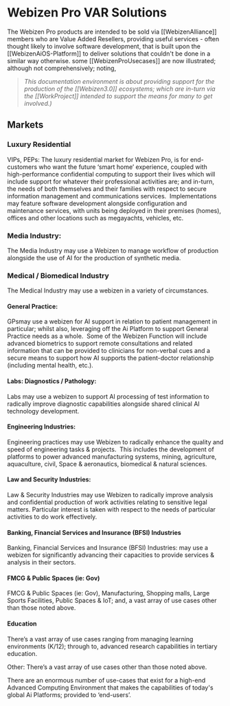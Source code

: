 # Webizen Pro VAR Solutions

The Webizen Pro products are intended to be sold via [[WebizenAlliance]] members who are Value Added Resellers, providing useful services - often thought likely to involve software development, that is built upon the [[WebizenAiOS-Platform]] to deliver solutions that couldn't be done in a similar way otherwise.  some [[WebizenProUsecases]]  are now illustrated; although not comprehensively; noting, 

> *This documentation environment is about providing support for the production of the [[Webizen3.0]] ecosystems; which are in-turn via the [[WorkProject]] intended to support the means for many to get involved.)*

## Markets

### Luxury Residential 

VIPs, PEPs: The luxury residential market for Webizen Pro, is for end-customers who want the future ‘smart home’ experience, coupled with high-performance confidential computing to support their lives which will include support for whatever their professional activities are; and in-turn, the needs of both themselves and their families with respect to secure information management and communications services.  Implementations may feature software development alongside configuration and maintenance services, with units being deployed in their premises (homes), offices and other locations such as megayachts, vehicles, etc. 
  
### Media Industry: 

The Media Industry may use a Webizen to manage workflow of production alongside the use of AI for the production of synthetic media. 
   
### Medical / Biomedical Industry 

The Medical Industry may use a webizen in a variety of circumstances.  

#### General Practice: 
GPsmay use a webizen for AI support in relation to patient management in particular; whilst also, leveraging off the Ai Platform to support General Practice needs as a whole.  Some of the Webizen Function will include advanced biometrics to support remote consultations and related information that can be provided to clinicians for non-verbal cues and a secure means to support how AI supports the patient-doctor relationship (including mental health, etc.).   

#### Labs: Diagnostics / Pathology: 
Labs may use a webizen to support AI processing of test information to radically improve diagnostic capabilities alongside shared clinical AI technology development.

#### Engineering Industries: 

Engineering practices may use Webizen to radically enhance the quality and speed of engineering tasks & projects.  This includes the development of platforms to power advanced manufacturing systems, mining, agriculture, aquaculture, civil, Space & aeronautics, biomedical & natural sciences. 

#### Law and Security Industries: 

Law & Security Industries may use Webizen to radically improve analysis and confidential production of work activities relating to sensitive legal matters. Particular interest is taken with respect to the needs of particular activities to do work effectively.

#### Banking, Financial Services and Insurance (BFSI) Industries
Banking, Financial Services and Insurance (BFSI) Industries: may use a webizen for significantly advancing their capacities to provide services & analysis in their sectors.
 
#### FMCG & Public Spaces (ie: Gov)
FMCG & Public Spaces (ie: Gov), Manufacturing, Shopping malls, Large Sports Facilities, Public Spaces & IoT; and, a vast array of use cases other than those noted above.

#### Education
There’s a vast array of use cases ranging from managing learning environments (K/12); through to, advanced research capabilities in tertiary education. 

Other: There’s a vast array of use cases other than those noted above.

There are an enormous number of use-cases that exist for a high-end Advanced Computing Environment that makes the capabilities of today's global Ai Platforms; provided to ‘end-users’.